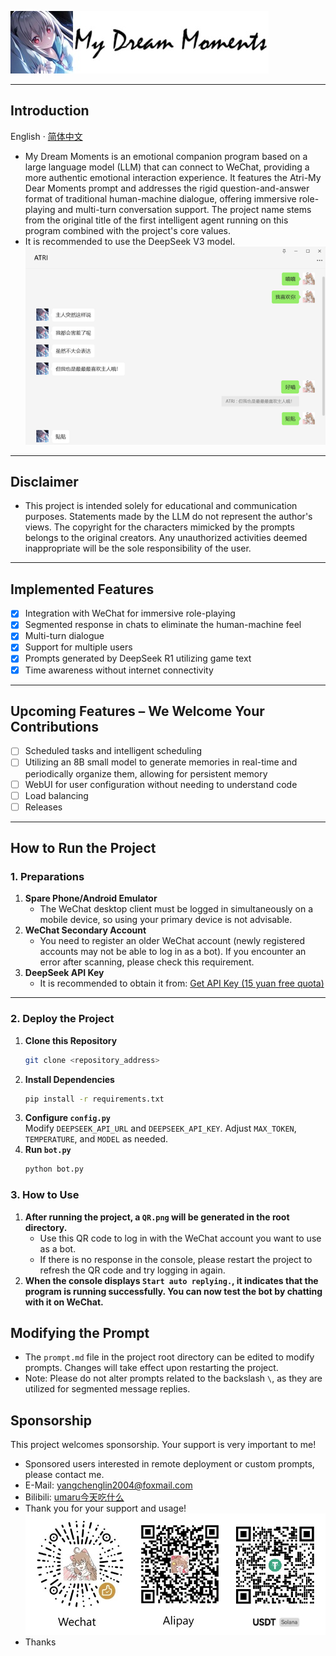 ![ATRI.jpg](img%2FATRI.jpg)

---
## Introduction
English · [简体中文](./README.md) 
- My Dream Moments is an emotional companion program based on a large language model (LLM) that can connect to WeChat, providing a more authentic emotional interaction experience. It features the Atri-My Dear Moments prompt and addresses the rigid question-and-answer format of traditional human-machine dialogue, offering immersive role-playing and multi-turn conversation support. The project name stems from the original title of the first intelligent agent running on this program combined with the project's core values.
- It is recommended to use the DeepSeek V3 model.  
  ![demo.png](img%2Fdemo.png)

---

## Disclaimer
- This project is intended solely for educational and communication purposes. Statements made by the LLM do not represent the author's views. The copyright for the characters mimicked by the prompts belongs to the original creators. Any unauthorized activities deemed inappropriate will be the sole responsibility of the user.

---

## Implemented Features
- [x] Integration with WeChat for immersive role-playing
- [x] Segmented response in chats to eliminate the human-machine feel
- [x] Multi-turn dialogue
- [x] Support for multiple users
- [x] Prompts generated by DeepSeek R1 utilizing game text
- [x] Time awareness without internet connectivity

---

## Upcoming Features – We Welcome Your Contributions
- [ ] Scheduled tasks and intelligent scheduling
- [ ] Utilizing an 8B small model to generate memories in real-time and periodically organize them, allowing for persistent memory
- [ ] WebUI for user configuration without needing to understand code
- [ ] Load balancing
- [ ] Releases

---

## How to Run the Project
### 1. Preparations
1. **Spare Phone/Android Emulator**  
   - The WeChat desktop client must be logged in simultaneously on a mobile device, so using your primary device is not advisable.
2. **WeChat Secondary Account**  
   - You need to register an older WeChat account (newly registered accounts may not be able to log in as a bot). If you encounter an error after scanning, please check this requirement.
3. **DeepSeek API Key**  
   - It is recommended to obtain it from: [Get API Key (15 yuan free quota)](https://cloud.siliconflow.cn/i/aQXU6eC5)

---

### 2. Deploy the Project
1. **Clone this Repository**  
   ```bash
   git clone <repository_address>
   ```
2. **Install Dependencies**  
   ```bash
   pip install -r requirements.txt
   ```
3. **Configure `config.py`**  
   Modify `DEEPSEEK_API_URL` and `DEEPSEEK_API_KEY`. Adjust `MAX_TOKEN`, `TEMPERATURE`, and `MODEL` as needed.
4. **Run `bot.py`**  
   ```bash
   python bot.py
   ```

### 3. How to Use
1. **After running the project, a `QR.png` will be generated in the root directory.**
   - Use this QR code to log in with the WeChat account you want to use as a bot.
   - If there is no response in the console, please restart the project to refresh the QR code and try logging in again.
2. **When the console displays `Start auto replying.`, it indicates that the program is running successfully. You can now test the bot by chatting with it on WeChat.**

## Modifying the Prompt
- The `prompt.md` file in the project root directory can be edited to modify prompts. Changes will take effect upon restarting the project.
- Note: Please do not alter prompts related to the backslash `\`, as they are utilized for segmented message replies.

## Sponsorship
This project welcomes sponsorship. Your support is very important to me!
- Sponsored users interested in remote deployment or custom prompts, please contact me.
- E-Mail: yangchenglin2004@foxmail.com
- Bilibili: [umaru今天吃什么](https://space.bilibili.com/209397245)
- Thank you for your support and usage!  
  ![qrcode.jpg](img%2Fqrcode.jpg)
- Thanks
